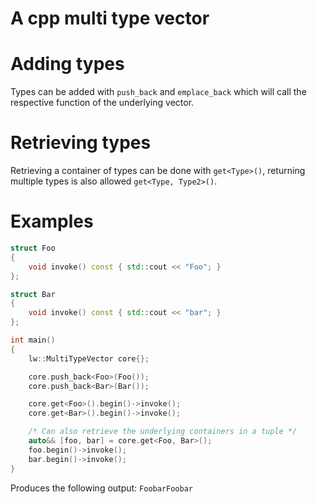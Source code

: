 # A cpp multi type vector

# Adding types
Types can be added with ``push_back`` and ``emplace_back`` which will call the respective function of the underlying vector.

# Retrieving types
Retrieving a container of types can be done with ``get<Type>()``, returning multiple types is also allowed ``get<Type, Type2>()``.

# Examples
```cpp
struct Foo
{
    void invoke() const { std::cout << "Foo"; }
};

struct Bar
{
    void invoke() const { std::cout << "bar"; }
};

int main()
{
    lw::MultiTypeVector core{};

    core.push_back<Foo>(Foo());
    core.push_back<Bar>(Bar());

    core.get<Foo>().begin()->invoke();
    core.get<Bar>().begin()->invoke();

    /* Can also retrieve the underlying containers in a tuple */
    auto&& [foo, bar] = core.get<Foo, Bar>();
    foo.begin()->invoke();
    bar.begin()->invoke();
}
```
Produces the following output:
``FoobarFoobar``
